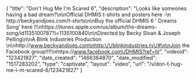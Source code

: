 {
    "title": "Don't Hug Me I'm Scared 6",
    "description": "Looks like someones having a bad dream?\n\nOfficial DHMIS t-shirts and posters here -\n http:\/\/beckyandjoes.com\/t-shirts\n\nBuy the official DHMIS 6 ' Dreams Song' here !!\nhttps:\/\/itunes.apple.com\/us\/album\/the-dreams-song\/id1135100787?i=1135100840\n\nDirected by Becky Sloan & Joseph Pelling\n\nA Blink Industries Production \n\nhttp:\/\/www.beckyandjoes.com\nhttp:\/\/blinkindustries.tv\/#\n\nJoin the Facebook group!!!!\nhttps:\/\/www.facebook.com\/DHMIS?ref=hl",
    "videoid": "123421827",
    "date_created": "1466364870",
    "date_modified": "1517283202",
    "type": "captivate",
    "layout": "video",
    "url": "\/v\/don-t-hug-me-i-m-scared-6\/123421827"
}